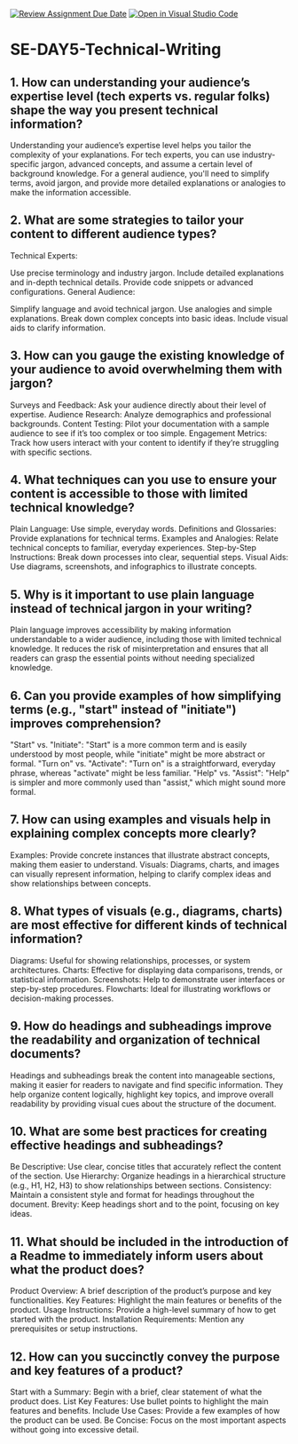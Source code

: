 [![Review Assignment Due Date](https://classroom.github.com/assets/deadline-readme-button-22041afd0340ce965d47ae6ef1cefeee28c7c493a6346c4f15d667ab976d596c.svg)](https://classroom.github.com/a/zsAR-pyY)
[![Open in Visual Studio Code](https://classroom.github.com/assets/open-in-vscode-2e0aaae1b6195c2367325f4f02e2d04e9abb55f0b24a779b69b11b9e10269abc.svg)](https://classroom.github.com/online_ide?assignment_repo_id=15649017&assignment_repo_type=AssignmentRepo)
# SE-DAY5-Technical-Writing
## 1. How can understanding your audience’s expertise level (tech experts vs. regular folks) shape the way you present technical information?
Understanding your audience’s expertise level helps you tailor the complexity of your explanations. For tech experts, you can use industry-specific jargon, advanced concepts, and assume a certain level of background knowledge. For a general audience, you'll need to simplify terms, avoid jargon, and provide more detailed explanations or analogies to make the information accessible.
## 2. What are some strategies to tailor your content to different audience types?
Technical Experts:

Use precise terminology and industry jargon.
Include detailed explanations and in-depth technical details.
Provide code snippets or advanced configurations.
General Audience:

Simplify language and avoid technical jargon.
Use analogies and simple explanations.
Break down complex concepts into basic ideas.
Include visual aids to clarify information.
## 3. How can you gauge the existing knowledge of your audience to avoid overwhelming them with jargon?
Surveys and Feedback: Ask your audience directly about their level of expertise.
Audience Research: Analyze demographics and professional backgrounds.
Content Testing: Pilot your documentation with a sample audience to see if it’s too complex or too simple.
Engagement Metrics: Track how users interact with your content to identify if they’re struggling with specific sections.
## 4. What techniques can you use to ensure your content is accessible to those with limited technical knowledge?

Plain Language: Use simple, everyday words.
Definitions and Glossaries: Provide explanations for technical terms.
Examples and Analogies: Relate technical concepts to familiar, everyday experiences.
Step-by-Step Instructions: Break down processes into clear, sequential steps.
Visual Aids: Use diagrams, screenshots, and infographics to illustrate concepts.
## 5. Why is it important to use plain language instead of technical jargon in your writing?
Plain language improves accessibility by making information understandable to a wider audience, including those with limited technical knowledge. It reduces the risk of misinterpretation and ensures that all readers can grasp the essential points without needing specialized knowledge.
## 6. Can you provide examples of how simplifying terms (e.g., "start" instead of "initiate") improves comprehension?
"Start" vs. "Initiate": "Start" is a more common term and is easily understood by most people, while "initiate" might be more abstract or formal.
"Turn on" vs. "Activate": "Turn on" is a straightforward, everyday phrase, whereas "activate" might be less familiar.
"Help" vs. "Assist": "Help" is simpler and more commonly used than "assist," which might sound more formal.
## 7. How can using examples and visuals help in explaining complex concepts more clearly?
Examples: Provide concrete instances that illustrate abstract concepts, making them easier to understand.
Visuals: Diagrams, charts, and images can visually represent information, helping to clarify complex ideas and show relationships between concepts.
## 8. What types of visuals (e.g., diagrams, charts) are most effective for different kinds of technical information?
Diagrams: Useful for showing relationships, processes, or system architectures.
Charts: Effective for displaying data comparisons, trends, or statistical information.
Screenshots: Help to demonstrate user interfaces or step-by-step procedures.
Flowcharts: Ideal for illustrating workflows or decision-making processes.
## 9. How do headings and subheadings improve the readability and organization of technical documents?
Headings and subheadings break the content into manageable sections, making it easier for readers to navigate and find specific information. They help organize content logically, highlight key topics, and improve overall readability by providing visual cues about the structure of the document.
## 10. What are some best practices for creating effective headings and subheadings?
Be Descriptive: Use clear, concise titles that accurately reflect the content of the section.
Use Hierarchy: Organize headings in a hierarchical structure (e.g., H1, H2, H3) to show relationships between sections.
Consistency: Maintain a consistent style and format for headings throughout the document.
Brevity: Keep headings short and to the point, focusing on key ideas.
## 11. What should be included in the introduction of a Readme to immediately inform users about what the product does?
Product Overview: A brief description of the product’s purpose and key functionalities.
Key Features: Highlight the main features or benefits of the product.
Usage Instructions: Provide a high-level summary of how to get started with the product.
Installation Requirements: Mention any prerequisites or setup instructions.
## 12. How can you succinctly convey the purpose and key features of a product?
Start with a Summary: Begin with a brief, clear statement of what the product does.
List Key Features: Use bullet points to highlight the main features and benefits.
Include Use Cases: Provide a few examples of how the product can be used.
Be Concise: Focus on the most important aspects without going into excessive detail.
